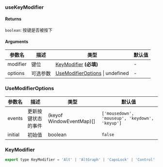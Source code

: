 ### useKeyModifier

#### Returns

`boolean`: 按键是否被按下

#### Arguments

| 参数名   | 描述     | 类型                                                   | 默认值 |
| -------- | -------- | ------------------------------------------------------ | ------ |
| modifier | 键位     | [KeyModifier](#KeyModifier) **(必填)**                 | -      |
| options  | 可选参数 | [UseModifierOptions](#UseModifierOptions) \| undefined | -      |

### UseModifierOptions

| 参数名  | 描述               | 类型                     | 默认值                                         |
| ------- | ------------------ | ------------------------ | ---------------------------------------------- |
| events  | 更新按键状态的事件 | (keyof WindowEventMap)[] | `['mousedown', 'mouseup', 'keydown', 'keyup']` |
| initial | 初始值             | boolean                  | `false`                                        |

### KeyModifier

```js
export type KeyModifier = 'Alt' | 'AltGraph' | 'CapsLock' | 'Control' | 'Fn' | 'FnLock' | 'Meta' | 'NumLock' | 'ScrollLock' | 'Shift' | 'Symbol' | 'SymbolLock'
```
